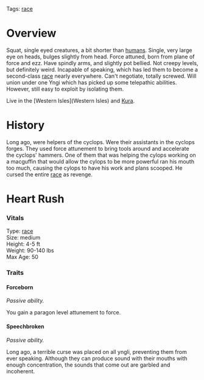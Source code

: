 Tags: [race](Races)

# Overview

Squat, single eyed creatures, a bit shorter than [humans](Humans). Single, very large eye on heads, bulges slightly from head. Force attuned, born from plane of force and ezz. Have spindly arms, and slightly pot bellied. Not creepy levels, but definitely weird. Incapable of speaking, which has led them to become a second-class [race](Races) nearly everywhere. Can't negotiate, totally screwed. Will union under one Yngi which has picked up some telepathic abilities. However, still easy to exploit by isolating them.

Live in the [Western Isles](Western Isles) and [Kura](Kura).

# History

Long ago, were helpers of the cyclops. Were their assistants in the cyclops forges. They used force attunement to bring tools around and accelerate the cyclops' hammers. One of them that was helping the cylops working on a macguffin that would allow the cylops to be more powerful ran his mouth too much, causing the cylops to have his work and plans scooped. He cursed the entire [race](Races) as revenge.

# Heart Rush

### Vitals
Type: [race](Races)  
Size: medium  
Height: 4-5 ft  
Weight: 90-140 lbs  
Max Age: 50  

### Traits

#### Forceborn
*Passive ability.*

You gain a paragon level attunement to force. 

#### Speechbroken
*Passive ability.*

Long ago, a terrible curse was placed on all yngli, preventing them from ever speaking. Although they can produce sound with their mouths with enough concentration, the sounds that come out are garbled and incoherent.